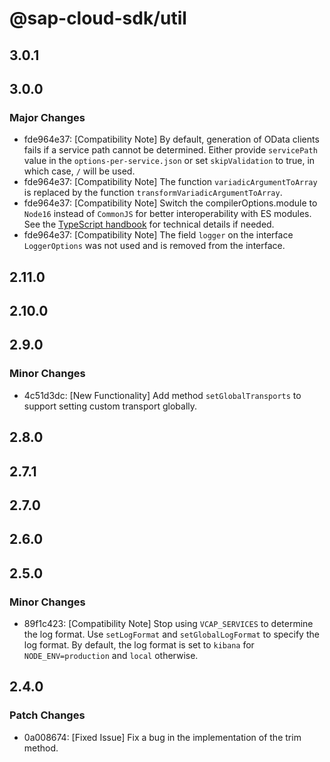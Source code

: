 # @sap-cloud-sdk/util

## 3.0.1

## 3.0.0

### Major Changes

- fde964e37: [Compatibility Note] By default, generation of OData clients fails if a service path cannot be determined. Either provide `servicePath` value in the `options-per-service.json` or set `skipValidation` to true, in which case, `/` will be used.
- fde964e37: [Compatibility Note] The function `variadicArgumentToArray` is replaced by the function `transformVariadicArgumentToArray`.
- fde964e37: [Compatibility Note] Switch the compilerOptions.module to `Node16` instead of `CommonJS` for better interoperability with ES modules. See the [TypeScript handbook](https://www.typescriptlang.org/docs/handbook/esm-node.html) for technical details if needed.
- fde964e37: [Compatibility Note] The field `logger` on the interface `LoggerOptions` was not used and is removed from the interface.

## 2.11.0

## 2.10.0

## 2.9.0

### Minor Changes

- 4c51d3dc: [New Functionality] Add method `setGlobalTransports` to support setting custom transport globally.

## 2.8.0

## 2.7.1

## 2.7.0

## 2.6.0

## 2.5.0

### Minor Changes

- 89f1c423: [Compatibility Note] Stop using `VCAP_SERVICES` to determine the log format. Use `setLogFormat` and `setGlobalLogFormat` to specify the log format. By default, the log format is set to `kibana` for `NODE_ENV=production` and `local` otherwise.

## 2.4.0

### Patch Changes

- 0a008674: [Fixed Issue] Fix a bug in the implementation of the trim method.
